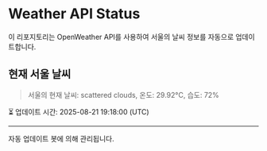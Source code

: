 
# Weather API Status

이 리포지토리는 OpenWeather API를 사용하여 서울의 날씨 정보를 자동으로 업데이트합니다.

## 현재 서울 날씨
> 서울의 현재 날씨: scattered clouds, 온도: 29.92°C, 습도: 72%

⏳ 업데이트 시간: 2025-08-21 19:18:00 (UTC)

---
자동 업데이트 봇에 의해 관리됩니다.
